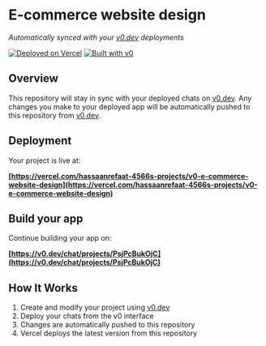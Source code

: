 # E-commerce website design

*Automatically synced with your [v0.dev](https://v0.dev) deployments*

[![Deployed on Vercel](https://img.shields.io/badge/Deployed%20on-Vercel-black?style=for-the-badge&logo=vercel)](https://vercel.com/hassaanrefaat-4566s-projects/v0-e-commerce-website-design)
[![Built with v0](https://img.shields.io/badge/Built%20with-v0.dev-black?style=for-the-badge)](https://v0.dev/chat/projects/PsjPcBukOjC)

## Overview

This repository will stay in sync with your deployed chats on [v0.dev](https://v0.dev).
Any changes you make to your deployed app will be automatically pushed to this repository from [v0.dev](https://v0.dev).

## Deployment

Your project is live at:

**[https://vercel.com/hassaanrefaat-4566s-projects/v0-e-commerce-website-design](https://vercel.com/hassaanrefaat-4566s-projects/v0-e-commerce-website-design)**

## Build your app

Continue building your app on:

**[https://v0.dev/chat/projects/PsjPcBukOjC](https://v0.dev/chat/projects/PsjPcBukOjC)**

## How It Works

1. Create and modify your project using [v0.dev](https://v0.dev)
2. Deploy your chats from the v0 interface
3. Changes are automatically pushed to this repository
4. Vercel deploys the latest version from this repository
